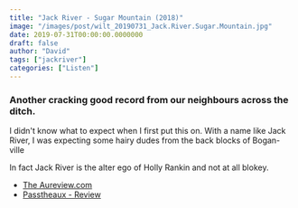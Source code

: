 ```yaml
---
title: "Jack River - Sugar Mountain (2018)"
image: "/images/post/wilt_20190731_Jack.River.Sugar.Mountain.jpg"
date: 2019-07-31T00:00:00.0000000
draft: false
author: "David"
tags: ["jackriver"]
categories: ["Listen"]
---
```

### Another cracking good record from our neighbours across the ditch.   
I didn't know what to expect when I first put this on. With a name like Jack River, I was expecting some hairy dudes from the back blocks of Bogan-ville 

 In fact Jack River is the alter ego of Holly Rankin and not at all blokey.

-  [The Aureview.com](http://music.theaureview.com/reviews/album-review-jack-river-sugar-mountain-2018-lp/)
-  [Passtheaux - Review](http://www.passtheaux.co/album-review-jack-river-sugar-mountain/)

